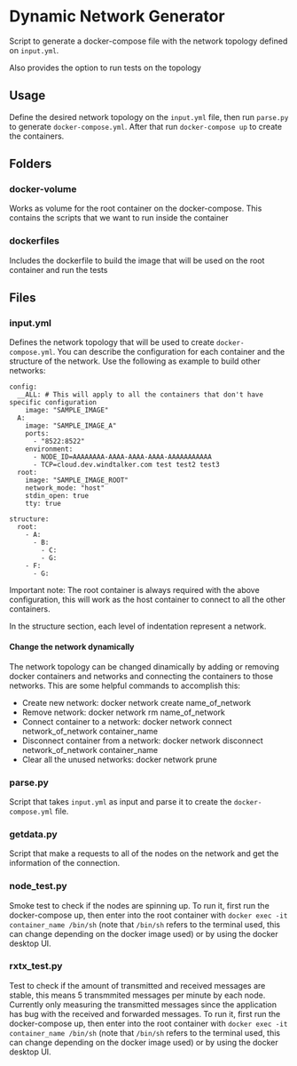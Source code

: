 # Dynamic Network Generator

Script to generate a docker-compose file with the network topology defined on `input.yml`.

Also provides the option to run tests on the topology

## Usage

Define the desired network topology on the `input.yml` file, then run `parse.py` to generate `docker-compose.yml`. After that run `docker-compose up` to create the containers.

## Folders

### docker-volume

Works as volume for the root container on the docker-compose. This contains the scripts that we want to run inside the container
### dockerfiles

Includes the dockerfile to build the image that will be used on the root container and run the tests
## Files

### input.yml

Defines the network topology that will be used to create `docker-compose.yml`. You can describe the configuration for each container and the structure of the network. Use the following as example to build other networks: 
```
config:
  __ALL: # This will apply to all the containers that don't have specific configuration
    image: "SAMPLE_IMAGE"
  A:
    image: "SAMPLE_IMAGE_A"
    ports:
      - "8522:8522"
    environment: 
      - NODE_ID=AAAAAAAA-AAAA-AAAA-AAAA-AAAAAAAAAAA
      - TCP=cloud.dev.windtalker.com test test2 test3
  root:
    image: "SAMPLE_IMAGE_ROOT"
    network_mode: "host"
    stdin_open: true
    tty: true

structure:
  root:
    - A:
      - B:
        - C:
        - G: 
    - F:
      - G:
```
Important note: The root container is always required with the above configuration, this will work as the host container to connect to all the other containers.

In the structure section, each level of indentation represent a network.

#### Change the network dynamically

The network topology can be changed dinamically by adding or removing docker containers and networks and connecting the containers to those networks. This are some helpful commands to accomplish this: 
- Create new network: docker network create name_of_network
- Remove network: docker network rm name_of_network
- Connect container to a network: docker network connect network_of_network container_name
- Disconnect container from a network: docker network disconnect network_of_network container_name
- Clear all the unused networks: docker network prune
### parse.py

Script that takes `input.yml` as input and parse it to create the `docker-compose.yml` file.

### getdata.py

Script that make a requests to all of the nodes on the network and get the information of the connection.

### node_test.py

Smoke test to check if the nodes are spinning up. To run it, first run the docker-compose up, then enter into the root container with `docker exec -it container_name /bin/sh` (note that `/bin/sh` refers to the terminal used, this can change depending on the docker image used) or by using the docker desktop UI.

### rxtx_test.py

Test to check if the amount of transmitted and received messages are stable, this means 5 transmmited messages per minute by each node. Currently only measuring the transmitted messages since the application has bug with the received and forwarded messages. To run it, first run the docker-compose up, then enter into the root container with `docker exec -it container_name /bin/sh` (note that `/bin/sh` refers to the terminal used, this can change depending on the docker image used) or by using the docker desktop UI.